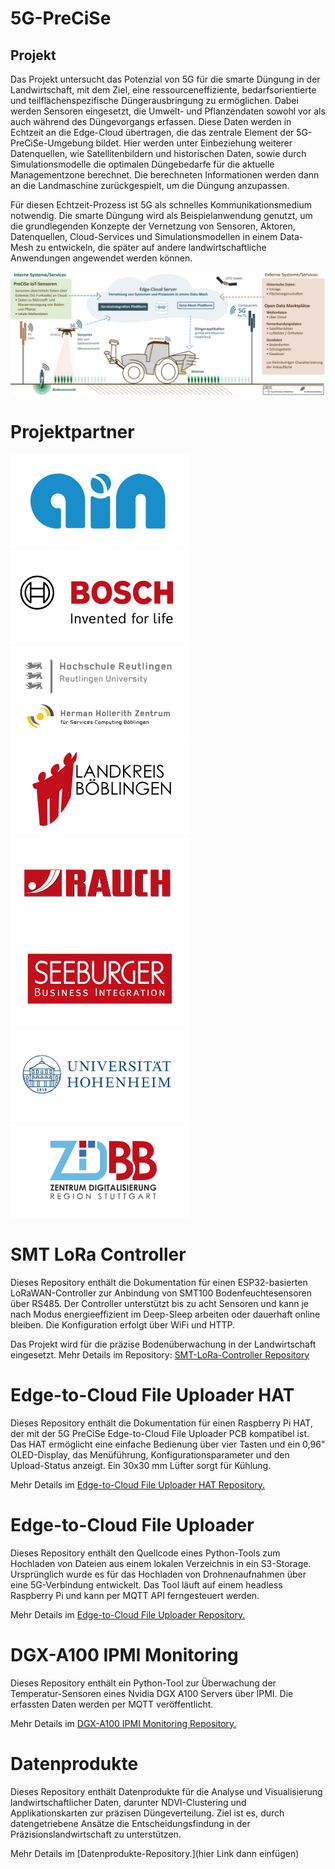 # 5G-PreCiSe

## Projekt

Das Projekt untersucht das Potenzial von 5G für die smarte Düngung in der Landwirtschaft, mit dem Ziel, eine ressourceneffiziente, bedarfsorientierte und teilflächenspezifische Düngerausbringung zu ermöglichen. Dabei werden Sensoren eingesetzt, die Umwelt- und Pflanzendaten sowohl vor als auch während des Düngevorgangs erfassen. Diese Daten werden in Echtzeit an die Edge-Cloud übertragen, die das zentrale Element der 5G-PreCiSe-Umgebung bildet. Hier werden unter Einbeziehung weiterer Datenquellen, wie Satellitenbildern und historischen Daten, sowie durch Simulationsmodelle die optimalen Düngebedarfe für die aktuelle Managementzone berechnet. Die berechneten Informationen werden dann an die Landmaschine zurückgespielt, um die Düngung anzupassen.

Für diesen Echtzeit-Prozess ist 5G als schnelles Kommunikationsmedium notwendig. Die smarte Düngung wird als Beispielanwendung genutzt, um die grundlegenden Konzepte der Vernetzung von Sensoren, Aktoren, Datenquellen, Cloud-Services und Simulationsmodellen in einem Data-Mesh zu entwickeln, die später auf andere landwirtschaftliche Anwendungen angewendet werden können.

![alt text](image.png)

# Projektpartner

![alt text](image-2.png)
![alt text](image-3.png)
![alt text](image-4.png)
![alt text](image-5.png)
![alt text](image-6.png)
![alt text](image-7.png)
![alt text](image-8.png)
![alt text](image-9.png)

 

# SMT LoRa Controller

Dieses Repository enthält die Dokumentation für einen ESP32-basierten LoRaWAN-Controller zur Anbindung von SMT100 Bodenfeuchtesensoren über RS485. Der Controller unterstützt bis zu acht Sensoren und kann je nach Modus energieeffizient im Deep-Sleep arbeiten oder dauerhaft online bleiben. Die Konfiguration erfolgt über WiFi und HTTP.

Das Projekt wird für die präzise Bodenüberwachung in der Landwirtschaft eingesetzt. 
Mehr Details im Repository: [SMT-LoRa-Controller Repository](https://github.com/5G-PreCiSe/SMT-LoRa-Controller)

# Edge-to-Cloud File Uploader HAT
Dieses Repository enthält die Dokumentation für einen Raspberry Pi HAT, der mit der 5G PreCiSe Edge-to-Cloud File Uploader PCB kompatibel ist. Das HAT ermöglicht eine einfache Bedienung über vier Tasten und ein 0,96" OLED-Display, das Menüführung, Konfigurationsparameter und den Upload-Status anzeigt. Ein 30x30 mm Lüfter sorgt für Kühlung.

Mehr Details im [Edge-to-Cloud File Uploader HAT Repository.](https://github.com/5G-PreCiSe/edge-to-cloud-file-uploader-hat)

# Edge-to-Cloud File Uploader
Dieses Repository enthält den Quellcode eines Python-Tools zum Hochladen von Dateien aus einem lokalen Verzeichnis in ein S3-Storage. Ursprünglich wurde es für das Hochladen von Drohnenaufnahmen über eine 5G-Verbindung entwickelt. Das Tool läuft auf einem headless Raspberry Pi und kann per MQTT API ferngesteuert werden.

Mehr Details im [Edge-to-Cloud File Uploader Repository.](https://github.com/5G-PreCiSe/edge-to-cloud-file-uploader)

# DGX-A100 IPMI Monitoring
Dieses Repository enthält ein Python-Tool zur Überwachung der Temperatur-Sensoren eines Nvidia DGX A100 Servers über IPMI. Die erfassten Daten werden per MQTT veröffentlicht.

Mehr Details im [DGX-A100 IPMI Monitoring Repository.](https://github.com/5G-PreCiSe/DGX-A100-IPMI-Monitoring)

# Datenprodukte
Dieses Repository enthält Datenprodukte für die Analyse und Visualisierung landwirtschaftlicher Daten, darunter NDVI-Clustering und Applikationskarten zur präzisen Düngeverteilung. Ziel ist es, durch datengetriebene Ansätze die Entscheidungsfindung in der Präzisionslandwirtschaft zu unterstützen.

Mehr Details im [Datenprodukte-Repository.](hier Link dann einfügen)


